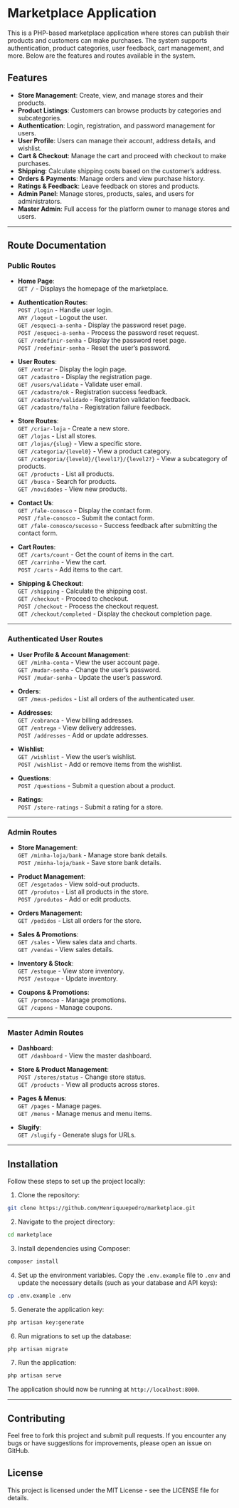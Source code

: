 # Marketplace Application

This is a PHP-based marketplace application where stores can publish their products and customers can make purchases. The system supports authentication, product categories, user feedback, cart management, and more. Below are the features and routes available in the system.

## Features

- **Store Management**: Create, view, and manage stores and their products.
- **Product Listings**: Customers can browse products by categories and subcategories.
- **Authentication**: Login, registration, and password management for users.
- **User Profile**: Users can manage their account, address details, and wishlist.
- **Cart & Checkout**: Manage the cart and proceed with checkout to make purchases.
- **Shipping**: Calculate shipping costs based on the customer’s address.
- **Orders & Payments**: Manage orders and view purchase history.
- **Ratings & Feedback**: Leave feedback on stores and products.
- **Admin Panel**: Manage stores, products, sales, and users for administrators.
- **Master Admin**: Full access for the platform owner to manage stores and users.

---

## Route Documentation

### Public Routes

- **Home Page**:  
  `GET /` - Displays the homepage of the marketplace.

- **Authentication Routes**:  
  `POST /login` - Handle user login.  
  `ANY /logout` - Logout the user.  
  `GET /esqueci-a-senha` - Display the password reset page.  
  `POST /esqueci-a-senha` - Process the password reset request.  
  `GET /redefinir-senha` - Display the password reset page.  
  `POST /redefinir-senha` - Reset the user’s password.

- **User Routes**:  
  `GET /entrar` - Display the login page.  
  `GET /cadastro` - Display the registration page.  
  `GET /users/validate` - Validate user email.  
  `GET /cadastro/ok` - Registration success feedback.  
  `GET /cadastro/validado` - Registration validation feedback.  
  `GET /cadastro/falha` - Registration failure feedback.

- **Store Routes**:  
  `GET /criar-loja` - Create a new store.  
  `GET /lojas` - List all stores.  
  `GET /lojas/{slug}` - View a specific store.  
  `GET /categoria/{level0}` - View a product category.  
  `GET /categoria/{level0}/{level1?}/{level2?}` - View a subcategory of products.  
  `GET /products` - List all products.  
  `GET /busca` - Search for products.  
  `GET /novidades` - View new products.

- **Contact Us**:  
  `GET /fale-conosco` - Display the contact form.  
  `POST /fale-conosco` - Submit the contact form.  
  `GET /fale-conosco/sucesso` - Success feedback after submitting the contact form.

- **Cart Routes**:  
  `GET /carts/count` - Get the count of items in the cart.  
  `GET /carrinho` - View the cart.  
  `POST /carts` - Add items to the cart.

- **Shipping & Checkout**:  
  `GET /shipping` - Calculate the shipping cost.  
  `GET /checkout` - Proceed to checkout.  
  `POST /checkout` - Process the checkout request.  
  `GET /checkout/completed` - Display the checkout completion page.

---

### Authenticated User Routes

- **User Profile & Account Management**:  
  `GET /minha-conta` - View the user account page.  
  `GET /mudar-senha` - Change the user’s password.  
  `POST /mudar-senha` - Update the user’s password.

- **Orders**:  
  `GET /meus-pedidos` - List all orders of the authenticated user.

- **Addresses**:  
  `GET /cobranca` - View billing addresses.  
  `GET /entrega` - View delivery addresses.  
  `POST /addresses` - Add or update addresses.

- **Wishlist**:  
  `GET /wishlist` - View the user’s wishlist.  
  `POST /wishlist` - Add or remove items from the wishlist.

- **Questions**:  
  `POST /questions` - Submit a question about a product.

- **Ratings**:  
  `POST /store-ratings` - Submit a rating for a store.

---

### Admin Routes

- **Store Management**:  
  `GET /minha-loja/bank` - Manage store bank details.  
  `POST /minha-loja/bank` - Save store bank details.

- **Product Management**:  
  `GET /esgotados` - View sold-out products.  
  `GET /produtos` - List all products in the store.  
  `POST /produtos` - Add or edit products.

- **Orders Management**:  
  `GET /pedidos` - List all orders for the store.

- **Sales & Promotions**:  
  `GET /sales` - View sales data and charts.  
  `GET /vendas` - View sales details.

- **Inventory & Stock**:  
  `GET /estoque` - View store inventory.  
  `POST /estoque` - Update inventory.

- **Coupons & Promotions**:  
  `GET /promocao` - Manage promotions.  
  `GET /cupons` - Manage coupons.

---

### Master Admin Routes

- **Dashboard**:  
  `GET /dashboard` - View the master dashboard.

- **Store & Product Management**:  
  `POST /stores/status` - Change store status.  
  `GET /products` - View all products across stores.

- **Pages & Menus**:  
  `GET /pages` - Manage pages.  
  `GET /menus` - Manage menus and menu items.

- **Slugify**:  
  `GET /slugify` - Generate slugs for URLs.

---


## Installation

Follow these steps to set up the project locally:

1. Clone the repository:
```bash
git clone https://github.com/Henriquuepedro/marketplace.git
```

2. Navigate to the project directory:
```bash
cd marketplace
```

3. Install dependencies using Composer:
```bash
composer install
```

4. Set up the environment variables. Copy the `.env.example` file to `.env` and update the necessary details (such as your database and API keys):
```bash
cp .env.example .env
```

5. Generate the application key:
```bash
php artisan key:generate
```

6. Run migrations to set up the database:
```bash
php artisan migrate
```

7. Run the application:
```bash
php artisan serve
```

The application should now be running at `http://localhost:8000`.

---

## Contributing

Feel free to fork this project and submit pull requests. If you encounter any bugs or have suggestions for improvements, please open an issue on GitHub.

## License
This project is licensed under the MIT License - see the LICENSE file for details.
